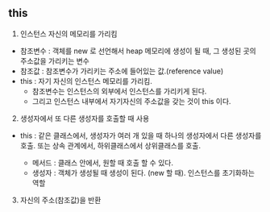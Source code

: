 ## this
1. 인스턴스 자신의 메모리를 가리킴  
 - 참조변수 : 객체를 new 로 선언해서 heap 메모리에 생성이 될 때, 그 생성된 곳의 주소값을 가리키는 변수  
 - 참조값 : 참조변수가 가리키는 주소에 들어있는 값.(reference value)  
 - this : 자기 자신의 인스턴스 메모리를 가리킴.
   * 참조변수는 인스턴스의 외부에서 인스턴스를 가리키게 된다.
   * 그리고 인스턴스 내부에서 자기자신의 주소값을 갖는 것이 this 이다.


2. 생성자에서 또 다른 생성자를 호출할 때 사용
 - this : 같은 클래스에서, 생성자가 여러 개 있을 때 하나의 생성자에서 다른 생성자를 호출. 또는 상속 관계에서, 하위클래스에서 상위클래스를 호출.
   
    * 메서드 : 클래스 안에서, 원할 때 호출 할 수 있다.
    * 생성자 : 객체가 생성될 때 생성이 된다. (new 할 때). 인스턴스를 초기화하는 역할
    
3. 자신의 주소(참조값)을 반환